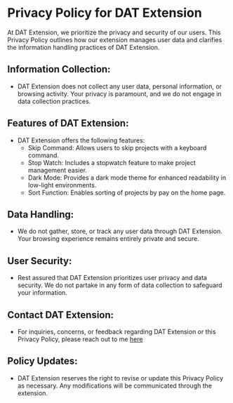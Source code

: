 # Privacy Policy for DAT Extension

At DAT Extension, we prioritize the privacy and security of our users. This Privacy Policy outlines how our extension manages user data and clarifies the information handling practices of DAT Extension.

## Information Collection:

- DAT Extension does not collect any user data, personal information, or browsing activity. Your privacy is paramount, and we do not engage in data collection practices.

## Features of DAT Extension:

- DAT Extension offers the following features:
  - Skip Command: Allows users to skip projects with a keyboard command.
  - Stop Watch: Includes a stopwatch feature to make project management easier.
  - Dark Mode: Provides a dark mode theme for enhanced readability in low-light environments.
  - Sort Function: Enables sorting of projects by pay on the home page. 

## Data Handling:

- We do not gather, store, or track any user data through DAT Extension. Your browsing experience remains entirely private and secure.

## User Security:

- Rest assured that DAT Extension prioritizes user privacy and data security. We do not partake in any form of data collection to safeguard your information.

## Contact DAT Extension:

- For inquiries, concerns, or feedback regarding DAT Extension or this Privacy Policy, please reach out to me  [here](mailto:info.dat.ext@gmail.com)
## Policy Updates:

- DAT Extension reserves the right to revise or update this Privacy Policy as necessary. Any modifications will be communicated through the extension.
